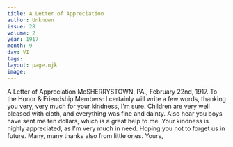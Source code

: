```yaml
---
title: A Letter of Appreciation
author: Unknown
issue: 28
volume: 2
year: 1917
month: 9
day: VI
tags:
layout: page.njk
image:
---
```

A Letter of Appreciation   McSHERRYSTOWN, PA.,   February 22nd, 1917. To the Honor & Friendship Members:   I certainly will write a few words, thanking you very, very much for your kindness, I'm sure.   Children are very well pleased with cloth, and everything was fine and dainty.   Also hear you boys have sent me ten dollars, which is a great help to me.   Your kindness is highly appreciated, as I'm very much in need.   Hoping you not to forget us in future. Many, many thanks also from little ones.   Yours,   
